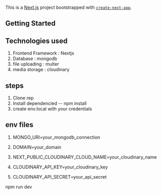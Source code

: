 This is a [Next.js](https://nextjs.org) project bootstrapped with [`create-next-app`](https://nextjs.org/docs/app/api-reference/cli/create-next-app).

## Getting Started

## Technologies used
1. Frontend Framework : Nextjs
2. Database : mongodb 
3. file uploading : multer
4. media storage : cloudinary


<!-- steps to start project -->
## steps
1. Clone rep
2. Install dependencied -- npm install
3. create env.local with your credentials


## env files
1. MONGO_URI=your_mongodb_connection
2. DOMAIN=your_domain

3. NEXT_PUBLIC_CLOUDINARY_CLOUD_NAME=your_cloudinary_name
4. CLOUDINARY_API_KEY=your_cloudinary_key
5. CLOUDINARY_API_SECRET=your_api_secret



<!-- at last run the project -->
npm run dev